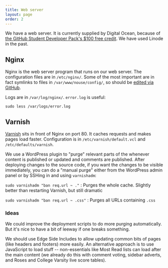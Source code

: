 ```yaml
---
title: Web server
layout: page
order: 2
---
```


We have a web server.
It is currently supplied by Digital Ocean,
because of [the GitHub Student Developer Pack's $100 free credit](https://education.github.com/pack).
We have used Linode in the past.

## Nginx

Nginx is the web server program that runs on our web server. The configuration files are in `/etc/nginx/`. Some of the most important are in fact symlinks to files in `/var/www/nouse/config/`, so should be [edited via GitHub](https://github.com/yorknouse/nouse/tree/master/config).

Logs are in `/var/log/nginx/`. `error.log` is useful:

    sudo less /var/logs/error.log

## Varnish

[Varnish](https://www.varnish-cache.org/) sits in front of Nginx on port 80.
It caches requests and makes pages load faster.
Configuration is in `/etc/varnish/default.vcl` and `/etc/defaults/varnish`.

We use a WordPress plugin to "purge" relevant parts of the whenever content is published or updated and comments are published.
After deploying changes to the source code, if you want the changes to be visible immediately, you can do a "manual purge" either from the WordPress admin panel or by SSHing in and using `varnishadm`:

`sudo varnishadm "ban req.url ~ ."`
: Purges the whole cache. Slightly better than restarting Varnish, but still dramatic

`sudo varnishadm "ban req.url ~ .css"`
: Purges all URLs containing `.css`

### Ideas

We could improve the deployment scripts to do more purging automatically. But it's nice to have a bit of leeway if one breaks something.

We should use Edge Side Includes to allow updating common bits of pages (like headers and footers) more easily.
An alternative approach is to use JavaScript to load stuff -- non-essentials like Most Read lists can load after the main content (we already do this with comment voting, sidebar adverts, and Roses and College Varsity live score tables).
